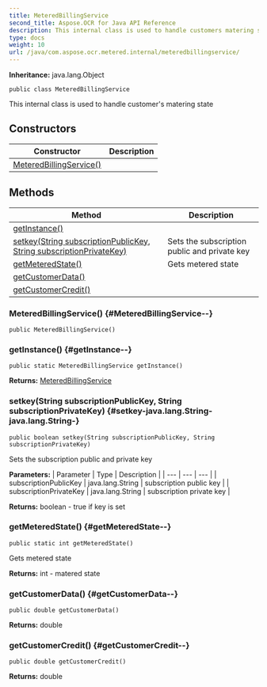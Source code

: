 ```yaml
---
title: MeteredBillingService
second_title: Aspose.OCR for Java API Reference
description: This internal class is used to handle customers matering state
type: docs
weight: 10
url: /java/com.aspose.ocr.metered.internal/meteredbillingservice/
---
```


**Inheritance:**
java.lang.Object
```
public class MeteredBillingService
```

This internal class is used to handle customer's matering state
## Constructors

| Constructor | Description |
| --- | --- |
| [MeteredBillingService()](#MeteredBillingService--) |  |
## Methods

| Method | Description |
| --- | --- |
| [getInstance()](#getInstance--) |  |
| [setkey(String subscriptionPublicKey, String subscriptionPrivateKey)](#setkey-java.lang.String-java.lang.String-) | Sets the subscription public and private key |
| [getMeteredState()](#getMeteredState--) | Gets metered state |
| [getCustomerData()](#getCustomerData--) |  |
| [getCustomerCredit()](#getCustomerCredit--) |  |
### MeteredBillingService() {#MeteredBillingService--}
```
public MeteredBillingService()
```


### getInstance() {#getInstance--}
```
public static MeteredBillingService getInstance()
```




**Returns:**
[MeteredBillingService](../../com.aspose.ocr.metered.internal/meteredbillingservice)
### setkey(String subscriptionPublicKey, String subscriptionPrivateKey) {#setkey-java.lang.String-java.lang.String-}
```
public boolean setkey(String subscriptionPublicKey, String subscriptionPrivateKey)
```


Sets the subscription public and private key

**Parameters:**
| Parameter | Type | Description |
| --- | --- | --- |
| subscriptionPublicKey | java.lang.String | subscription public key |
| subscriptionPrivateKey | java.lang.String | subscription private key |

**Returns:**
boolean - true if key is set
### getMeteredState() {#getMeteredState--}
```
public static int getMeteredState()
```


Gets metered state

**Returns:**
int - matered state
### getCustomerData() {#getCustomerData--}
```
public double getCustomerData()
```




**Returns:**
double
### getCustomerCredit() {#getCustomerCredit--}
```
public double getCustomerCredit()
```




**Returns:**
double

